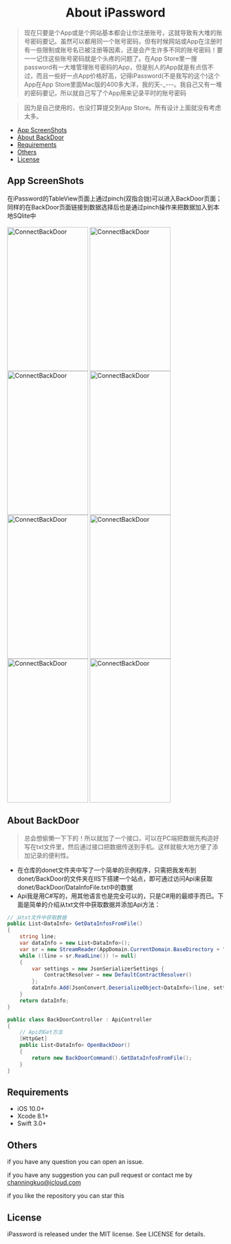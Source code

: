 # <div align=center>About iPassword</div>

>现在只要是个App或是个网站基本都会让你注册账号，这就导致有大堆的账号密码要记。虽然可以都用同一个账号密码，但有时候网站或App在注册时有一些限制或账号名已被注册等因素，还是会产生许多不同的账号密码！要一一记住这些账号密码就是个头疼的问题了。在App Store里一搜password有一大堆管理账号密码的App，但是别人的App就是有点信不过，而且一些好一点App价格好高，记得iPassword(不是我写的这个)这个App在App Store里面Mac版的400多大洋，我的天-_---。我自己又有一堆的密码要记，所以就自己写了个App用来记录平时的账号密码

>因为是自己使用的，也没打算提交到App Store。所有设计上面就没有考虑太多。

- [App ScreenShots](#app-screenshots)
- [About BackDoor](#about-backdoor)
- [Requirements](#requirements)
- [Others](#others)
- [License](#license)

## App ScreenShots

在iPassword的TableView页面上通过pinch(双指合拢)可以进入BackDoor页面；同样的在BackDoor页面链接到数据选择后也是通过pinch操作来把数据加入到本地SQlite中
<br><br>
<img src="https://raw.githubusercontent.com/channingwei/iPassword-swift/master/ScreenShots/LaunchWithTouchID.PNG" width = "188" height = "334" alt="ConnectBackDoor" align=center />
<img src="https://raw.githubusercontent.com/channingwei/iPassword-swift/master/ScreenShots/TableView.PNG" width = "188" height = "334" alt="ConnectBackDoor" align=center />
<img src="https://raw.githubusercontent.com/channingwei/iPassword-swift/master/ScreenShots/Delete.PNG" width = "188" height = "334" alt="ConnectBackDoor" align=center />
<img src="https://raw.githubusercontent.com/channingwei/iPassword-swift/master/ScreenShots/PeekAndPreviewAction.PNG" width = "188" height = "334" alt="ConnectBackDoor" align=center />
<img src="https://raw.githubusercontent.com/channingwei/iPassword-swift/master/ScreenShots/Add.PNG" width = "188" height = "334" alt="ConnectBackDoor" align=center />
<img src="https://raw.githubusercontent.com/channingwei/iPassword-swift/master/ScreenShots/BackDoor.PNG" width = "188" height = "334" alt="ConnectBackDoor" align=center />
<img src="https://raw.githubusercontent.com/channingwei/iPassword-swift/master/ScreenShots/ConnectBackDoor.PNG" width = "188" height = "334" alt="ConnectBackDoor" align=center />
<img src="https://raw.githubusercontent.com/channingwei/iPassword-swift/master/ScreenShots/AddBackDoorData.PNG" width = "188" height = "334" alt="ConnectBackDoor" align=center />

## About BackDoor

>总会想偷懒一下下的！所以就加了一个接口，可以在PC端把数据先构造好写在txt文件里，然后通过接口把数据传送到手机。这样就极大地方便了添加记录的便利性。

- 在仓库的donet文件夹中写了一个简单的示例程序，只需把我发布到donet/BackDoor的文件夹在IIS下搭建一个站点，即可通过访问Api来获取donet/BackDoor/DataInfoFile.txt中的数据
- Api我是用C#写的，用其他语言也是完全可以的，只是C#用的最顺手而已。下面是简单的介绍从txt文件中获取数据并添加Api方法：<br>
```c#
// 从txt文件中获取数据
public List<DataInfo> GetDataInfosFromFile()
{
	string line;
	var dataInfo = new List<DataInfo>();
	var sr = new StreamReader(AppDomain.CurrentDomain.BaseDirectory + "DataInfoFile.txt", Encoding.Default);
	while ((line = sr.ReadLine()) != null)
	{
		var settings = new JsonSerializerSettings {
			ContractResolver = new DefaultContractResolver()
		};
		dataInfo.Add(JsonConvert.DeserializeObject<DataInfo>(line, settings));
	}
	return dataInfo;
}
```
```c#
public class BackDoorController : ApiController
{
	// Api的Get方法
	[HttpGet]
	public List<DataInfo> OpenBackDoor()
	{
		return new BackDoorCommand().GetDataInfosFromFile();
	}
}
```

## Requirements

- iOS 10.0+
- Xcode 8.1+
- Swift 3.0+

## Others

if you have any question you can open an issue.

if you have any suggestion you can pull request or contact me by channingkuo@icloud.com

if you like the repository you can star this

## License

iPassword is released under the MIT license. See LICENSE for details.